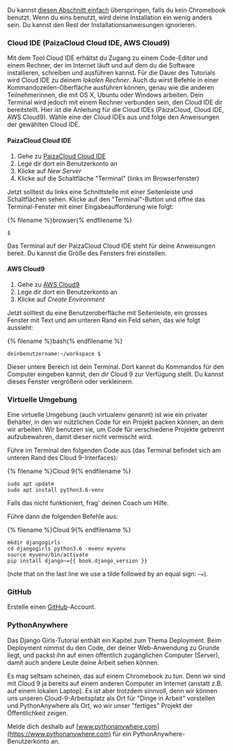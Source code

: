 Du kannst [diesen Abschnitt einfach](http://tutorial.djangogirls.org/en/installation/#install-python) überspringen, falls du kein Chromebook benutzt. Wenn du eins benutzt, wird deine Installation ein wenig anders sein. Du kannst den Rest der Installationsanweisungen ignorieren.

### Cloud IDE (PaizaCloud Cloud IDE, AWS Cloud9)

Mit dem Tool Cloud IDE erhältst du Zugang zu einem Code-Editor und einem Rechner, der im Internet läuft und auf dem du die Software installieren, schreiben und ausführen kannst. Für die Dauer des Tutorials wird Cloud IDE zu deinem *lokalen Rechner*. Auch du wirst Befehle in einer Kommandozeilen-Oberfläche ausführen können, genau wie die anderen Teilnehmerinnen, die mit OS X, Ubuntu oder Windows arbeiten. Dein Terminal wird jedoch mit einem Rechner verbunden sein, den Cloud IDE dir bereitstellt. Hier ist die Anleitung für die Cloud IDEs (PaizaCloud, Cloud IDE, AWS Cloud9). Wähle eine der Cloud IDEs aus und folge den Anweisungen der gewählten Cloud IDE.

#### PaizaCloud Cloud IDE

1. Gehe zu [PaizaCloud Cloud IDE](https://paiza.cloud/)
2. Lege dir dort ein Benutzerkonto an
3. Klicke auf *New Server*
4. Klicke auf die Schaltfläche "Terminal" (links im Browserfenster)

Jetzt solltest du links eine Schnittstelle mit einer Seitenleiste und Schaltflächen sehen. Klicke auf den "Terminal"-Button und öffne das Terminal-Fenster mit einer Eingabeaufforderung wie folgt:

{% filename %}browser{% endfilename %}

    $
    

Das Terminal auf der PaizaCloud Cloud IDE steht für deine Anweisungen bereit. Du kannst die Größe des Fensters frei einstellen.

#### AWS Cloud9

1. Gehe zu [AWS Cloud9](https://aws.amazon.com/cloud9/)
2. Lege dir dort ein Benutzerkonto an
3. Klicke auf *Create Environment*

Jetzt solltest du eine Benutzeroberfläche mit Seitenleiste, ein grosses Fenster mit Text und am unteren Rand ein Feld sehen, das wie folgt aussieht:

{% filename %}bash{% endfilename %}

    deinbenutzername:~/workspace $
    

Dieser untere Bereich ist dein Terminal. Dort kannst du Kommandos für den Computer eingeben kannst, den dir Cloud 9 zur Verfügung stellt. Du kannst dieses Fenster vergrößern oder verkleinern.

### Virtuelle Umgebung

Eine virtuelle Umgebung (auch virtualenv genannt) ist wie ein privater Behälter, in den wir nützlichen Code für ein Projekt packen können, an dem wir arbeiten. Wir benutzen sie, um Code für verschiedene Projekte getrennt aufzubewahren, damit dieser nicht vermischt wird.

Führe im Terminal den folgenden Code aus (das Terminal befindet sich am unteren Rand des Cloud 9-Interfaces):

{% filename %}Cloud 9{% endfilename %}

    sudo apt update
    sudo apt install python3.6-venv
    

Falls das nicht funktioniert, frag' deinen Coach um Hilfe.

Führe dann die folgenden Befehle aus:

{% filename %}Cloud 9{% endfilename %}

    mkdir djangogirls
    cd djangogirls python3.6 -mvenv myvenv
    source myvenv/bin/activate
    pip install django~={{ book.django_version }}
    

(note that on the last line we use a tilde followed by an equal sign: `~=`).

### GitHub

Erstelle einen [GitHub](https://github.com)-Account.

### PythonAnywhere

Das Django Girls-Tutorial enthält ein Kapitel zum Thema Deployment. Beim Deployment nimmst du den Code, der deiner Web-Anwendung zu Grunde liegt, und packst ihn auf einen öffentlich zugänglichen Computer (Server), damit auch andere Leute deine Arbeit sehen können.

Es mag seltsam scheinen, das auf einem Chromebook zu tun. Denn wir sind mit Cloud 9 ja bereits auf einem anderen Computer im Internet (anstatt z.B. auf einem lokalen Laptop). Es ist aber trotzdem sinnvoll, denn wir können uns unseren Cloud-9-Arbeitsplatz als Ort für "Dinge in Arbeit" vorstellen und PythonAnywhere als Ort, wo wir unser "fertiges" Projekt der Öffentlichkeit zeigen.

Melde dich deshalb auf [www.pythonanywhere.com](https://www.pythonanywhere.com) für ein PythonAnywhere-Benutzerkonto an.
